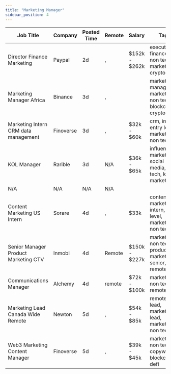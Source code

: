 ```yaml
---
title: "Marketing Manager"
sidebar_position: 4
---
```


| Job Title | Company | Posted Time | Remote | Salary | Tags | Apply Link |
|-----------|---------|-------------|--------|--------|------|------------|
| Director Finance Marketing | Paypal | 2d | , | $152k - $262k | executive, finance, non tech, marketing, crypto | [Apply](https://web3.career/director-finance-marketing-paypal/103941) |
| Marketing Manager Africa | Binance | 3d | , |  | marketing manager, marketing, non tech, blockchain, crypto | [Apply](https://web3.career/marketing-manager-africa-binance/103926) |
| Marketing Intern CRM data management | Finoverse | 3d | , | $32k - $60k | crm, intern, entry level, marketing, non tech | [Apply](https://web3.career/marketing-intern-crm-data-management-finoverse/103904) |
| KOL Manager | Rarible | 3d | N/A | $36k - $65k | influencer marketing, social media, non tech, kol, marketing | [Apply](https://web3.career/kol-manager-rarible/103901) |
| N/A | N/A | N/A | N/A |  |  | [Apply](https://web3.career/metana) |
| Content Marketing US Intern | Sorare | 4d | , | $33k | content marketing, intern, entry level, marketing, non tech | [Apply](https://web3.career/content-marketing-us-intern-sorare/103857) |
| Senior Manager Product Marketing CTV | Inmobi | 4d | Remote | $150k - $227k | marketing, non tech, product marketing, senior, remote | [Apply](https://web3.career/senior-manager-product-marketing-ctv-inmobi/103852) |
| Communications Manager | Alchemy | 4d | remote | $72k - $100k | marketing, non tech, remote | [Apply](https://web3.career/communications-manager-alchemy/40299) |
| Marketing Lead Canada Wide Remote | Newton | 5d | , | $54k - $85k | remote, lead, marketing lead, marketing, non tech | [Apply](https://web3.career/marketing-lead-canada-wide-remote-newton/103799) |
| Web3 Marketing Content Manager | Finoverse | 5d | , | $39k - $45k | marketing, non tech, copywriting, blockchain, defi | [Apply](https://web3.career/web3-marketing-content-manager-finoverse/103790) |
